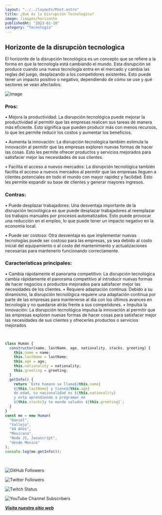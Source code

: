 ```yaml
---
layout: "../../layouts/Post.astro"
title: ¿Què es la Disrupciòn Tecnologìca?
image: /images/horizonte
publishedAt: "2023-01-10"
category: "Tecnología"
---
```


## Horizonte de la disrupciòn tecnologìca

El horizonte de la disrupción tecnológica es un concepto que se refiere a la forma en que la tecnología está cambiando el mundo. Esta disrupción se produce cuando una nueva tecnología entra en el mercado y cambia las reglas del juego, desplazando a los competidores existentes. Esto puede tener un impacto positivo o negativo, dependiendo de cómo se use y qué sectores se vean afectados.

![image](https://c4.wallpaperflare.com/wallpaper/548/855/739/technics-star-space-light-wallpaper-preview.jpg)

### Pros:

• Mejora la productividad: La disrupción tecnológica puede mejorar la productividad al permitir que las empresas realicen sus tareas de manera más eficiente. Esto significa que pueden producir más con menos recursos, lo que les permite reducir los costos y aumentar los beneficios.

• Aumenta la innovación: La disrupción tecnológica también estimula la innovación al permitir que las empresas exploren nuevas formas de hacer las cosas. Esto les permite ofrecer productos y servicios mejorados para satisfacer mejor las necesidades de sus clientes.

• Facilita el acceso a nuevos mercados: La disrupción tecnológica también facilita el acceso a nuevos mercados al permitir que las empresas lleguen a clientes potenciales en todo el mundo con mayor rapidez y facilidad. Esto les permite expandir su base de clientes y generar mayores ingresos.

### Contras:

• Puede desplazar trabajadores: Una desventaja importante de la disrupción tecnológica es que puede desplazar trabajadores al reemplazar los trabajos manuales por procesos automatizados. Esto puede provocar una reducción en el empleo, lo que puede tener un impacto negativo en la economía local.

• Puede ser costoso: Otra desventaja es que implementar nuevas tecnologías puede ser costoso para las empresas, ya sea debido al costo inicial del equipamiento o al costo del mantenimiento y actualizaciones necesarias para mantenerlo funcionando correctamente.

### Características principales:

• Cambia rápidamente el panorama competitivo: La disrupción tecnológica cambia rápidamente el panorama competitivo al introducir nuevas formas de hacer negocios o productos mejorados para satisfacer mejor las necesidades de los clientes.
• Requiere adaptación continua: Debido a su dinamismo, la disrupción tecnológica requiere una adaptación continua por parte de las empresas para mantenerse al día con los últimos avances en tecnología y no quedarse atrás frente a sus competidores.
• Impulsa la innovación: La disrupción tecnológica impulsa la innovación al permitir que las empresas exploren nuevas formas de hacer cosas para satisfacer mejor las necesidades de sus clientes y ofrecerles productos o servicios mejorados

<br/>

```js
class Human {
  constructor(name, lastName, age, nationality, stacks, greeting) {
    this.name = name;
    this.lastName = lastName;
    this.age = age;
    this.nationality = nationality;
    this.greeting = greeting;
  }
  getInfo() {
    return `Este humano se llama${this.name}
    ${this.lastName} y tiene${this.age}
    de edad, su nacionalidad es ${this.nationality}
    y esta aprendiendo a programar en 
    ${this.stacks}y te manda saludos ${this.greeting}`;
  }
}
const me = new Human(
  "Daniel",
  "Vallejo",
  "44 Años",
  "Mexicana",
  "Node JS, Javascript",
  "desde Mexico"
);
console.log(me.getInfo());
```

<br/>

![GitHub Followers](https://img.shields.io/github/followers/DanyVeneno?style=social)

![Twitter Followers](https://img.shields.io/twitter/follow/venenodigital?style=social)

![Twitch Status](https://img.shields.io/twitch/status/yehiibhii?style=social)

![YouTube Channel Subscribers](https://img.shields.io/youtube/channel/subscribers/UC8UhdMAKJX56O2PY8kzBIlw?style=social)

[**_Visita nuestro sitio web_**](https://juanitovenenoestudio.up.railway.app/)
